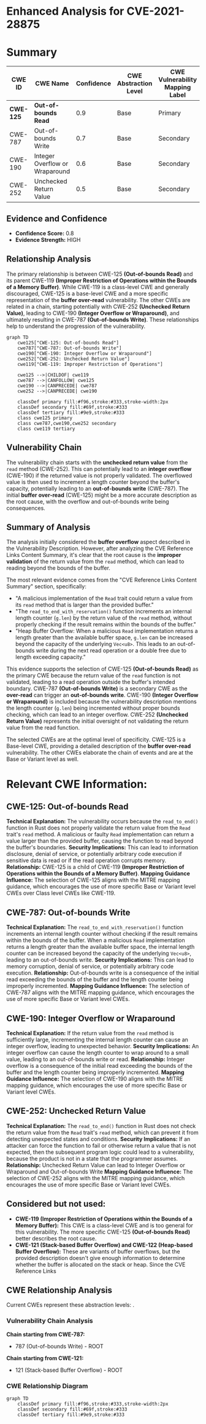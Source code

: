 # Enhanced Analysis for CVE-2021-28875

# Summary
| CWE ID | CWE Name | Confidence | CWE Abstraction Level | CWE Vulnerability Mapping Label | CWE-Vulnerability Mapping Notes |
|---|---|---|---|---|---|
| **CWE-125** | **Out-of-bounds Read** | 0.9 | Base | Primary | Allowed |
| CWE-787 | Out-of-bounds Write | 0.7 | Base | Secondary | Allowed |
| CWE-190 | Integer Overflow or Wraparound | 0.6 | Base | Secondary | Allowed |
| CWE-252 | Unchecked Return Value | 0.5 | Base | Secondary | Allowed |

## Evidence and Confidence

*   **Confidence Score:** 0.8
*   **Evidence Strength:** HIGH

## Relationship Analysis
The primary relationship is between CWE-125 **(Out-of-bounds Read)** and its parent CWE-119 **(Improper Restriction of Operations within the Bounds of a Memory Buffer)**. While CWE-119 is a class-level CWE and generally discouraged, CWE-125 is a base-level CWE and a more specific representation of the **buffer over-read** vulnerability. The other CWEs are related in a chain, starting potentially with CWE-252 **(Unchecked Return Value)**, leading to CWE-190 **(Integer Overflow or Wraparound)**, and ultimately resulting in CWE-787 **(Out-of-bounds Write)**. These relationships help to understand the progression of the vulnerability.

```mermaid
graph TD
    cwe125["CWE-125: Out-of-bounds Read"]
    cwe787["CWE-787: Out-of-bounds Write"]
    cwe190["CWE-190: Integer Overflow or Wraparound"]
    cwe252["CWE-252: Unchecked Return Value"]
    cwe119["CWE-119: Improper Restriction of Operations"]

    cwe125 -->|CHILDOF| cwe119
    cwe787 -->|CANFOLLOW| cwe125
    cwe190 -->|CANPRECEDE| cwe787
    cwe252 -->|CANPRECEDE| cwe190

    classDef primary fill:#f96,stroke:#333,stroke-width:2px
    classDef secondary fill:#69f,stroke:#333
    classDef tertiary fill:#9e9,stroke:#333
    class cwe125 primary
    class cwe787,cwe190,cwe252 secondary
    class cwe119 tertiary
```

## Vulnerability Chain
The vulnerability chain starts with the **unchecked return value** from the `read` method (CWE-252). This can potentially lead to an **integer overflow** (CWE-190) if the returned value is not properly validated. The overflowed value is then used to increment a length counter beyond the buffer's capacity, potentially leading to an **out-of-bounds write** (CWE-787). The initial **buffer over-read** (CWE-125) might be a more accurate description as the root cause, with the overflow and out-of-bounds write being consequences.

## Summary of Analysis
The analysis initially considered the **buffer overflow** aspect described in the Vulnerability Description. However, after analyzing the CVE Reference Links Content Summary, it's clear that the root cause is the **improper validation** of the return value from the `read` method, which can lead to reading beyond the bounds of the buffer.

The most relevant evidence comes from the "CVE Reference Links Content Summary" section, specifically:

*   "A malicious implementation of the `Read` trait could return a value from its `read` method that is larger than the provided buffer."
*   "The `read_to_end_with_reservation()` function increments an internal length counter (`g.len`) by the return value of the `read` method, without properly checking if the result remains within the bounds of the buffer."
*   "Heap Buffer Overflow: When a malicious `Read` implementation returns a length greater than the available buffer space, `g.len` can be increased beyond the capacity of the underlying `Vec<u8>`. This leads to an out-of-bounds write during the next read operation or a double free due to length exceeding capacity."

This evidence supports the selection of CWE-125 **(Out-of-bounds Read)** as the primary CWE because the return value of the `read` function is not validated, leading to a read operation outside the buffer's intended boundary. CWE-787 **(Out-of-bounds Write)** is a secondary CWE as the **over-read** can trigger an **out-of-bounds write**. CWE-190 **(Integer Overflow or Wraparound)** is included because the vulnerability description mentions the length counter (`g.len`) being incremented without proper bounds checking, which can lead to an integer overflow. CWE-252 **(Unchecked Return Value)** represents the initial oversight of not validating the return value from the read function.

The selected CWEs are at the optimal level of specificity. CWE-125 is a Base-level CWE, providing a detailed description of the **buffer over-read** vulnerability. The other CWEs elaborate the chain of events and are at the Base or Variant level as well.

# Relevant CWE Information:

## CWE-125: Out-of-bounds Read
**Technical Explanation:** The vulnerability occurs because the `read_to_end()` function in Rust does not properly validate the return value from the `Read` trait's `read` method. A malicious or faulty `Read` implementation can return a value larger than the provided buffer, causing the function to read beyond the buffer's boundaries.
**Security Implications:** This can lead to information disclosure, denial of service, or potentially arbitrary code execution if sensitive data is read or if the read operation corrupts memory.
**Relationship:** CWE-125 is a child of CWE-119 **(Improper Restriction of Operations within the Bounds of a Memory Buffer)**.
**Mapping Guidance Influence:** The selection of CWE-125 aligns with the MITRE mapping guidance, which encourages the use of more specific Base or Variant level CWEs over Class level CWEs like CWE-119.

## CWE-787: Out-of-bounds Write
**Technical Explanation:** The `read_to_end_with_reservation()` function increments an internal length counter without checking if the result remains within the bounds of the buffer. When a malicious `Read` implementation returns a length greater than the available buffer space, the internal length counter can be increased beyond the capacity of the underlying `Vec<u8>`, leading to an out-of-bounds write.
**Security Implications:** This can lead to memory corruption, denial of service, or potentially arbitrary code execution.
**Relationship:** Out-of-bounds write is a consequence of the initial read exceeding the bounds of the buffer and the length counter being improperly incremented.
**Mapping Guidance Influence:** The selection of CWE-787 aligns with the MITRE mapping guidance, which encourages the use of more specific Base or Variant level CWEs.

## CWE-190: Integer Overflow or Wraparound
**Technical Explanation:** If the return value from the `read` method is sufficiently large, incrementing the internal length counter can cause an integer overflow, leading to unexpected behavior.
**Security Implications:** An integer overflow can cause the length counter to wrap around to a small value, leading to an out-of-bounds write or read.
**Relationship:** Integer overflow is a consequence of the initial read exceeding the bounds of the buffer and the length counter being improperly incremented.
**Mapping Guidance Influence:** The selection of CWE-190 aligns with the MITRE mapping guidance, which encourages the use of more specific Base or Variant level CWEs.

## CWE-252: Unchecked Return Value
**Technical Explanation:** The `read_to_end()` function in Rust does not check the return value from the `Read` trait's `read` method, which can prevent it from detecting unexpected states and conditions.
**Security Implications:** If an attacker can force the function to fail or otherwise return a value that is not expected, then the subsequent program logic could lead to a vulnerability, because the product is not in a state that the programmer assumes.
**Relationship:** Unchecked Return Value can lead to Integer Overflow or Wraparound and Out-of-bounds Write
**Mapping Guidance Influence:** The selection of CWE-252 aligns with the MITRE mapping guidance, which encourages the use of more specific Base or Variant level CWEs.

## Considered but not used:

*   **CWE-119 (Improper Restriction of Operations within the Bounds of a Memory Buffer):** This CWE is a class-level CWE and is too general for this vulnerability. The more specific CWE-125 **(Out-of-bounds Read)** better describes the root cause.
*   **CWE-121 (Stack-based Buffer Overflow) and CWE-122 (Heap-based Buffer Overflow):** These are variants of buffer overflows, but the provided description doesn't give enough information to determine whether the buffer is allocated on the stack or heap. Since the CVE Reference Links


## CWE Relationship Analysis

Current CWEs represent these abstraction levels: .


### Vulnerability Chain Analysis

**Chain starting from CWE-787:**
- 787 (Out-of-bounds Write) - ROOT


**Chain starting from CWE-121:**
- 121 (Stack-based Buffer Overflow) - ROOT



### CWE Relationship Diagram

```mermaid
graph TD
    classDef primary fill:#f96,stroke:#333,stroke-width:2px
    classDef secondary fill:#69f,stroke:#333
    classDef tertiary fill:#9e9,stroke:#333
```